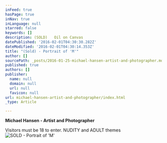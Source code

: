 ```yaml
---
inFeed: true
hasPage: true
inNav: true
inLanguage: null
starred: false
keywords: []
description: (SOLD)   Oil on Canvas
datePublished: '2016-02-01T04:30:30.282Z'
dateModified: '2016-02-01T04:30:14.353Z'
title: "(Sold) - Portrait of 'M'"
author: []
sourcePath: _posts/2016-01-25-michael-hansen-artist-and-photographer.md
published: true
authors: []
publisher:
  name: null
  domain: null
  url: null
  favicon: null
url: michael-hansen-artist-and-photographer/index.html
_type: Article

---
```

**Michael Hansen - Artist and Photographer**

Visitors must be 18 to enter.  NUDITY and ADULT themes
![SOLD - Portrait of 'M'](https://s3-us-west-2.amazonaws.com/the-grid-img/p/f612f825825948d533f8e5c1e852babf63fb8bec.jpg)